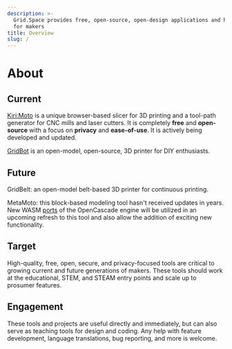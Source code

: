 ```yaml
---
description: >-
  Grid.Space provides free, open-source, open-design applications and hardware
  for makers
title: Overview
slug: /
---
```


# About

## Current

[Kiri:Moto](./kiri-moto/index.md) is a unique browser-based slicer for 3D printing and a tool-path generator for CNC mills and laser cutters. It is completely **free** and **open-source** with a focus on **privacy** and **ease-of-use**. It is actively being developed and updated.

[GridBot](./gridbot/index.md) is an open-model, open-source, 3D printer for DIY enthusiasts.

## Future

GridBelt: an open-model belt-based 3D printer for continuous printing.

MetaMoto: this block-based modeling tool hasn't received updates in years. New WASM [ports](https://github.com/donalffons/opencascade.js) of the OpenCascade engine will be utilized in an upcoming refresh to this tool and also allow the addition of exciting new functionality.

## Target

High-quality, free, open, secure, and privacy-focused tools are critical to growing current and future generations of makers. These tools should work at the educational, STEM, and STEAM entry points and scale up to prosumer features.

## Engagement

These tools and projects are useful directly and immediately, but can also serve as teaching tools for design and coding. Any help with feature development, language translations, bug reporting, and more is welcome.
